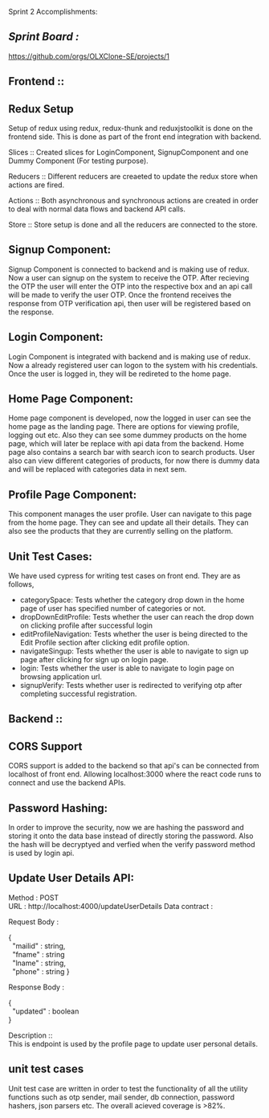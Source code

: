 Sprint 2 Accomplishments:

*Sprint Board :*
---------------

https://github.com/orgs/OLXClone-SE/projects/1

Frontend ::
-----------

Redux Setup
------------

Setup of redux using redux, redux-thunk and reduxjstoolkit is done on the frontend side.
This is done as part of the front end integration with backend.

Slices :: Created slices for LoginComponent, SignupComponent and one Dummy Component (For testing purpose).

Reducers :: Different reducers are creaeted to update the redux store when actions are fired.

Actions :: Both asynchronous and synchronous actions are created in order to deal with normal data flows and backend API calls.

Store :: Store setup is done and all the reducers are connected to the store.

Signup Component:
-----------
Signup Component is connected to backend and is making use of redux. Now a user can signup on the system to receive the OTP. After recieving the OTP the user will enter the OTP into the respective box and an api call will be made to verify the user OTP. Once the frontend receives the response from OTP verification api, then user will be registered based on the response. 

Login Component:
-----------
Login Component is integrated with backend and is making use of redux. Now a already registered user can logon to the system with his credentials. Once the user is logged in, they will be redireted to the home page. 

Home Page Component:
-----------
Home page component is developed, now the logged in user can see the home page as the landing page. There are options for viewing profile, logging out etc. Also they can see some dummey products on the home page, which will later be replace with api data from the backend. Home page also contains a search bar with search icon to search products. User also can view different categories of products, for now there is dummy data and will be replaced with categories data in next sem.   

Profile Page Component:
-----------
This component manages the user profile. User can navigate to this page from the home page. They can see and update all their details. They can also see the products that they are currently selling on the platform.

Unit Test Cases:
-----------
We have used cypress for writing test cases on front end. They are as follows,
- categorySpace: Tests whether the category drop down in the home page of user has specified number of categories or not.
- dropDownEditProfile: Tests whether the user can reach the drop down on clicking profile after successful login
- editProfileNavigation: Tests whether the user is being directed to the Edit Profile section after clicking edit profile option.
- navigateSingup: Tests whether the user is able to navigate to sign up page after clicking for sign up on login page.
- login: Tests whether the user is able to navigate to login page on browsing application url.
- signupVerify: Tests whether user is redirected to verifying otp after completing successful registration.


Backend ::
----------

CORS Support 
------------

CORS support is added to the backend so that api's can be connected from localhost of front end. Allowing localhost:3000 where the react code runs to connect and use the backend APIs.

Password Hashing:
------------

In order to improve the security, now we are hashing the password and storing it onto the data base instead of directly storing the password. Also the hash will be decryptyed and verfied when the verify password method is used by login api. 

Update User Details API:
---------------------

Method : POST  
URL : http://localhost:4000/updateUserDetails
Data contract :  

Request Body :  

{  
    &nbsp; "mailid" : string,  
    &nbsp; "fname" : string  
    &nbsp; "lname" : string,  
    &nbsp; "phone" : string
}  

Response Body :  

{  
    &nbsp; "updated" : boolean  
}  

Description ::  
This is endpoint is used by the profile page to update user personal details.

unit test cases
---------------

Unit test case are written in order to test the functionality of all the utility functions such as otp sender, mail sender, db connection, password hashers, json parsers etc. The overall acieved coverage is >82%.
